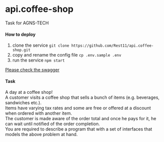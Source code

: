 # api.coffee-shop
Task for AGNS-TECH

#### How to deploy
1) clone the service `git clone https://github.com/Rest11/api.coffee-shop.git`  
2) copy and rename the config file `cp .env.sample .env`  
3) run the service `npm start`  

[Please check the swagger](http://localhost:3000/swagger/)

#### Task  
A day at a coffee shop!  
A customer visits a coffee shop that sells a bunch of items (e.g. beverages, sandwiches etc.).  
Items have varying tax rates and some are free or offered at a discount when ordered with another item.   
The customer is made aware of the order total and once he pays for it, he can wait until notified of the order completion.   
You are required to describe a program that with a set of interfaces that models the above problem at hand.  
